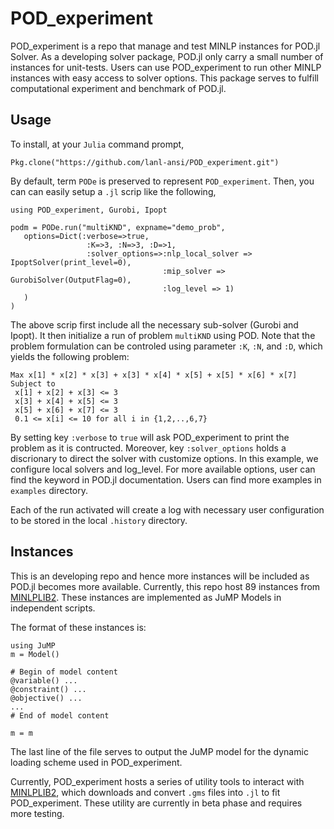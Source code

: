# POD_experiment

POD_experiment is a repo that manage and test MINLP instances for POD.jl Solver.
As a developing solver package, POD.jl only carry a small number of instances for
unit-tests. Users can use POD_experiment to run other MINLP instances with easy
access to solver options. This package serves to fulfill computational experiment
and benchmark of POD.jl.

## Usage
To install, at your `Julia` command prompt,

```
Pkg.clone("https://github.com/lanl-ansi/POD_experiment.git")
```
By default, term `PODe` is preserved to represent `POD_experiment`. Then, you can
can easily setup a `.jl` scrip like the following,

```
using POD_experiment, Gurobi, Ipopt

podm = PODe.run("multiKND", expname="demo_prob",
   options=Dict(:verbose=>true,
                 :K=>3, :N=>3, :D=>1,
                 :solver_options=>:nlp_local_solver => IpoptSolver(print_level=0),
                                  :mip_solver => GurobiSolver(OutputFlag=0),
                                  :log_level => 1)
   )
)
```

The above scrip first include all the necessary sub-solver (Gurobi and Ipopt).
It then initialize a run of problem `multiKND` using POD. Note that the problem
formulation can be controled using parameter `:K`, `:N`, and `:D`, which yields the
following problem:
```
Max x[1] * x[2] * x[3] + x[3] * x[4] * x[5] + x[5] * x[6] * x[7]
Subject to
 x[1] + x[2] + x[3] <= 3
 x[3] + x[4] + x[5] <= 3
 x[5] + x[6] + x[7] <= 3
 0.1 <= x[i] <= 10 for all i in {1,2,..,6,7}
```
By setting key `:verbose` to `true` will ask POD_experiment to print the problem
as it is contructed. Moreover, key `:solver_options` holds a discrionary to direct
the solver with customize options. In this example, we configure local solvers and log_level.
For more available options, user can find the keyword in POD.jl documentation.
Users can find more examples in `examples` directory.

Each of the run activated will create a log with necessary user configuration to be
stored in the local `.history` directory.

## Instances

This is an developing repo and hence more instances will be included as POD.jl becomes
more available. Currently, this repo host 89 instances from [MINLPLIB2](http://www.gamsworld.org/minlp/minlplib2/html/). These instances are
implemented as JuMP Models in independent scripts.

The format of these instances is:
```
using JuMP
m = Model()

# Begin of model content
@variable() ...
@constraint() ...
@objective() ...
...
# End of model content

m = m
```
The last line of the file serves to output the JuMP model for the dynamic loading
scheme used in POD_experiment.

Currently, POD_experiment hosts a series of utility tools to interact with [MINLPLIB2](http://www.gamsworld.org/minlp/minlplib2/html/), which downloads and convert
`.gms` files into `.jl` to fit POD_experiment. These utility are currently in beta
phase and requires more testing.
